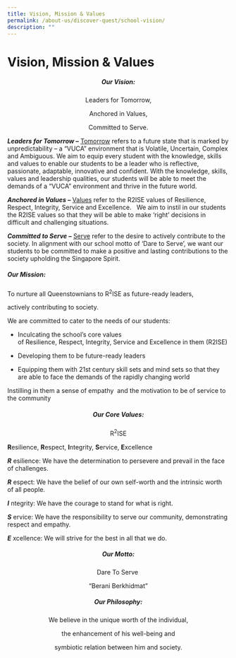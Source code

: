 ```yaml
---
title: Vision, Mission & Values
permalink: /about-us/discover-quest/school-vision/
description: ""
---
```

Vision, Mission & Values
========================
<center>

##### **Our Vision:** 


Leaders for Tomorrow, <br>

Anchored in Values, <br>

Committed to Serve. <br>
	
	
</center>



**_Leaders for Tomorrow –_** <u>Tomorrow</u> refers to a future state that is marked by unpredictability – a “VUCA” environment that is Volatile, Uncertain, Complex and Ambiguous. We aim to equip every student with the knowledge, skills and values to enable our students to be a leader who is reflective, passionate, adaptable, innovative and confident. With the knowledge, skills, values and leadership qualities, our students will be able to meet the demands of a “VUCA” environment and thrive in the future world.  

**_Anchored in Values –_** <u>Values</u> refer to the R2ISE values of Resilience, Respect, Integrity, Service and Excellence.   We aim to instil in our students the R2ISE values so that they will be able to make ‘right’ decisions in difficult and challenging situations.

**_Committed to Serve –_** <u>Serve</u> refer to the desire to actively contribute to the society. In alignment with our school motto of ‘Dare to Serve’, we want our students to be committed to make a positive and lasting contributions to the society upholding the Singapore Spirit.



##### **Our Mission:** <br> 


To nurture all Queenstownians to R<sup>2</sup>ISE as future-ready leaders, <br>

actively contributing to society. <br>
	
	
</center>

We are committed to cater to the needs of our students:

*   Inculcating the school’s core values of Resilience, Respect, Integrity, Service and Excellence in them (R2ISE)

*   Developing them to be future-ready leaders

*   Equipping them with 21st century skill sets and mind sets so that they are able to face the demands of the rapidly changing world

Instilling in them a sense of empathy  and the motivation to be of service to the community


<center>

##### **Our Core Values:** <br>


R<sup>2</sup>ISE <br>
	
</center>

**R**esilience, **R**espect, **I**ntegrity, **S**ervice, **E**xcellence <br>
	



_**R**_ esilience: We have the determination to persevere and prevail in the face of challenges. 

_**R**_ espect: We have the belief of our own self-worth and the intrinsic worth of all people.

_**I**_ ntegrity: We have the courage to stand for what is right.

_**S**_ ervice: We have the responsibility to serve our community, demonstrating respect and empathy.

_**E**_ xcellence: We will strive for the best in all that we do.

<center>


##### **Our Motto:** <br>


Dare To Serve  <br>

“Berani Berkhidmat” <br>

	
<center>

##### **Our Philosophy:** <br>


We believe in the unique worth of the individual, <br>

the enhancement of his well-being and <br>

symbiotic relation between him and society. <br>
	
	
</center>